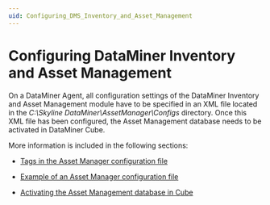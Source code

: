 ```yaml
---
uid: Configuring_DMS_Inventory_and_Asset_Management
---
```


# Configuring DataMiner Inventory and Asset Management

On a DataMiner Agent, all configuration settings of the DataMiner Inventory and Asset Management module have to be specified in an XML file located in the *C:\\Skyline DataMiner\\AssetManager\\Configs* directory. Once this XML file has been configured, the Asset Management database needs to be activated in DataMiner Cube.

More information is included in the following sections:

- [Tags in the Asset Manager configuration file](xref:Tags_in_the_Asset_Manager_configuration_file)

- [Example of an Asset Manager configuration file](xref:Example_of_an_Asset_Manager_configuration_file)

- [Activating the Asset Management database in Cube](xref:Activating_the_Asset_Management_database_in_Cube)
